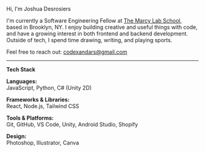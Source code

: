Hi, I'm Joshua Desrosiers

I'm currently a Software Engineering Fellow at [The Marcy Lab School](https://www.marcylabschool.org/), based in Brooklyn, NY. I enjoy building creative and useful things with code, and have a growing interest in both frontend and backend development. Outside of tech, I spend time drawing, writing, and playing sports.

Feel free to reach out: codexandars@gmail.com

---

**Tech Stack**

**Languages:**  
JavaScript, Python, C# (Unity 2D)

**Frameworks & Libraries:**  
React, Node.js, Tailwind CSS

**Tools & Platforms:**  
Git, GitHub, VS Code, Unity, Android Studio, Shopify

**Design:**  
Photoshop, Illustrator, Canva
